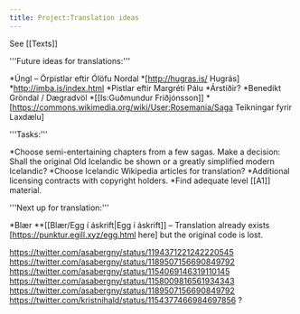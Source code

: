 ```yaml
---
title: Project:Translation ideas
---
```


See [[Texts]]

'''Future ideas for translations:'''

*Úngl – Örpistlar eftir Ólöfu Nordal
*[http://hugras.is/ Hugrás]
*http://imba.is/index.html
*Pistlar eftir Margréti Pálu
*Árstíðir?
*Benedikt Gröndal / Dægradvöl
*[[Is:Guðmundur Friðjónsson]]
*[https://commons.wikimedia.org/wiki/User:Rosemania/Saga Teikningar fyrir Laxdælu]

'''Tasks:'''

*Choose semi-entertaining chapters from a few sagas. Make a decision: Shall the original Old Icelandic be shown or a greatly simplified modern Icelandic?
*Choose Icelandic Wikipedia articles for translation?
*Additional licensing contracts with copyright holders.
*Find adequate level [[A1]] material.

'''Next up for translation:'''

*Blær
**[[Blær/Egg í áskrift|Egg í áskrift]] – Translation already exists [https://punktur.egill.xyz/egg.html here] but the original code is lost.

https://twitter.com/asabergny/status/1194371221242220545
https://twitter.com/asabergny/status/1189507156690849792
https://twitter.com/asabergny/status/1154069146319110145
https://twitter.com/asabergny/status/1158009816561934343
https://twitter.com/asabergny/status/1189507156690849792
https://twitter.com/kristnihald/status/1154377466984697856 ?